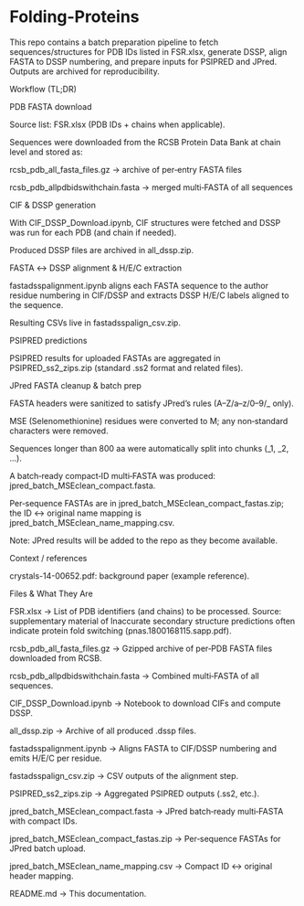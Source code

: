 # Folding-Proteins
This repo contains a batch preparation pipeline to fetch sequences/structures for PDB IDs listed in FSR.xlsx, generate DSSP, align FASTA to DSSP numbering, and prepare inputs for PSIPRED and JPred. Outputs are archived for reproducibility.

Workflow (TL;DR)

PDB FASTA download

Source list: FSR.xlsx (PDB IDs + chains when applicable).

Sequences were downloaded from the RCSB Protein Data Bank at chain level and stored as:

rcsb_pdb_all_fasta_files.gz → archive of per‑entry FASTA files

rcsb_pdb_allpdbidswithchain.fasta → merged multi‑FASTA of all sequences

CIF & DSSP generation

With CIF_DSSP_Download.ipynb, CIF structures were fetched and DSSP was run for each PDB (and chain if needed).

Produced DSSP files are archived in all_dssp.zip.

FASTA ↔ DSSP alignment & H/E/C extraction

fastadsspalignment.ipynb aligns each FASTA sequence to the author residue numbering in CIF/DSSP and extracts DSSP H/E/C labels aligned to the sequence.

Resulting CSVs live in fastadsspalign_csv.zip.

PSIPRED predictions

PSIPRED results for uploaded FASTAs are aggregated in PSIPRED_ss2_zips.zip (standard .ss2 format and related files).

JPred FASTA cleanup & batch prep

FASTA headers were sanitized to satisfy JPred’s rules (A–Z/a–z/0–9/_ only).

MSE (Selenomethionine) residues were converted to M; any non‑standard characters were removed.

Sequences longer than 800 aa were automatically split into chunks (_1, _2, ...).

A batch‑ready compact‑ID multi‑FASTA was produced: jpred_batch_MSEclean_compact.fasta.

Per‑sequence FASTAs are in jpred_batch_MSEclean_compact_fastas.zip; the ID ↔ original name mapping is jpred_batch_MSEclean_name_mapping.csv.

Note: JPred results will be added to the repo as they become available.

Context / references

crystals-14-00652.pdf: background paper (example reference).

Files & What They Are

FSR.xlsx → List of PDB identifiers (and chains) to be processed. Source: supplementary material of Inaccurate secondary structure predictions often indicate protein fold switching (pnas.1800168115.sapp.pdf).

rcsb_pdb_all_fasta_files.gz → Gzipped archive of per‑PDB FASTA files downloaded from RCSB.

rcsb_pdb_allpdbidswithchain.fasta → Combined multi‑FASTA of all sequences.

CIF_DSSP_Download.ipynb → Notebook to download CIFs and compute DSSP.

all_dssp.zip → Archive of all produced .dssp files.

fastadsspalignment.ipynb → Aligns FASTA to CIF/DSSP numbering and emits H/E/C per residue.

fastadsspalign_csv.zip → CSV outputs of the alignment step.

PSIPRED_ss2_zips.zip → Aggregated PSIPRED outputs (.ss2, etc.).

jpred_batch_MSEclean_compact.fasta → JPred batch‑ready multi‑FASTA with compact IDs.

jpred_batch_MSEclean_compact_fastas.zip → Per‑sequence FASTAs for JPred batch upload.

jpred_batch_MSEclean_name_mapping.csv → Compact ID ↔ original header mapping.

README.md → This documentation.
